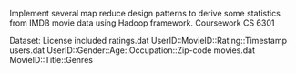 Implement several map reduce design patterns to derive some statistics from IMDB movie data using Hadoop framework. 
Coursework CS 6301


Dataset: License included
ratings.dat UserID::MovieID::Rating::Timestamp
users.dat UserID::Gender::Age::Occupation::Zip-code
movies.dat MovieID::Title::Genres
